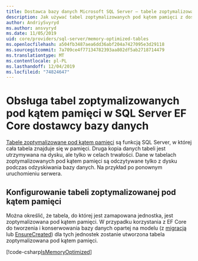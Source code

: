 ```yaml
---
title: Dostawca bazy danych Microsoft SQL Server — tabele zoptymalizowane pod kątem pamięci — EF Core
description: Jak używać tabel zoptymalizowanych pod kątem pamięci z dostawcą bazy danych Entity Framework Core SQL Server
author: AndriySvyryd
ms.author: ansvyryd
ms.date: 11/05/2019
uid: core/providers/sql-server/memory-optimized-tables
ms.openlocfilehash: a504fb3487aea6dd36abf204a7427095e3d29118
ms.sourcegitcommit: 7a709ce4f77134782393aa802df5ab2718714479
ms.translationtype: MT
ms.contentlocale: pl-PL
ms.lasthandoff: 12/04/2019
ms.locfileid: "74824647"
---
```

# <a name="memory-optimized-tables-support-in-sql-server-ef-core-database-provider"></a>Obsługa tabel zoptymalizowanych pod kątem pamięci w SQL Server EF Core dostawcy bazy danych

[Tabele zoptymalizowane pod kątem pamięci](/sql/relational-databases/in-memory-oltp/memory-optimized-tables) są funkcją SQL Server, w której cała tabela znajduje się w pamięci. Druga kopia danych tabeli jest utrzymywana na dysku, ale tylko w celach trwałości. Dane w tabelach zoptymalizowanych pod kątem pamięci są odczytywane tylko z dysku podczas odzyskiwania bazy danych. Na przykład po ponownym uruchomieniu serwera.

## <a name="configuring-a-memory-optimized-table"></a>Konfigurowanie tabeli zoptymalizowanej pod kątem pamięci

Można określić, że tabela, do której jest zamapowana jednostka, jest zoptymalizowana pod kątem pamięci. W przypadku korzystania z EF Core do tworzenia i konserwowania bazy danych opartej na modelu (z [migracją](xref:core/managing-schemas/migrations/index) lub [EnsureCreated](/dotnet/api/Microsoft.EntityFrameworkCore.Storage.IDatabaseCreator.EnsureCreated)) dla tych jednostek zostanie utworzona tabela zoptymalizowana pod kątem pamięci.

[!code-csharp[IsMemoryOptimized](../../../../samples/core/SqlServer/InMemory/InMemoryContext.cs?name=IsMemoryOptimized)]
